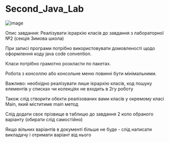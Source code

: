 
# Second_Java_Lab

![image](https://user-images.githubusercontent.com/91155188/161729006-9622c3bc-2759-4954-b76f-82b097afab5e.png)

Опис завдання: 
Реалізувати ієрархію класів до завдання з лабораторної №2 (секція Зимова школа)

При записі програми потрібно використовувати домовленості щодо оформлення коду java code convention.

Класи потрібно грамотно розкласти по пакетах.

Робота з консоллю або консольне меню повинні бути мінімальними.

Важливо: необхідно реалізувати лише ієрархію класів, код пошуку елементів у списках чи колекціях не входить в 2гу роботу

Також слід створити обєкти реалізованих вами класів у окремому класі Main, який міститиме main метод

Слід додати своє прізвище в таблицю до завдання 2 коло обраного варіанту (обирати слід самостійно)

Якщо вільних варіантів в документі більше не буде - слід написати викладачу і отримати варіант від нього
